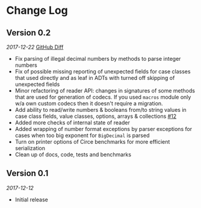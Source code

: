 # Change Log

## Version 0.2
_2017-12-22_ [GitHub Diff](https://github.com/plokhotnyuk/jsoniter-scala/compare/v0.1...v0.2)
 * Fix parsing of illegal decimal numbers by methods to parse integer numbers
 * Fix of possible missing reporting of unexpected fields for case classes that used directly and as leaf in ADTs with turned off skipping of unexpected fields
 * Minor refactoring of reader API: changes in signatures of some methods that are used for generation of codecs. 
   If you used `macros` module only w/a own custom codecs then it doesn't require a migration. 
 * Add ability to read/write numbers & booleans from/to string values in case class fields, value classes, options,
   arrays & collections [#12](https://github.com/plokhotnyuk/jsoniter-scala/issues/12#event-1362958656)
 * Added more checks of internal state of reader
 * Added wrapping of number format exceptions by parser exceptions for cases when too big exponent for `BigDecimal` 
   is parsed
 * Turn on printer options of Circe benchmarks for more efficient serialization 
 * Clean up of docs, code, tests and benchmarks

## Version 0.1
_2017-12-12_
 * Initial release
